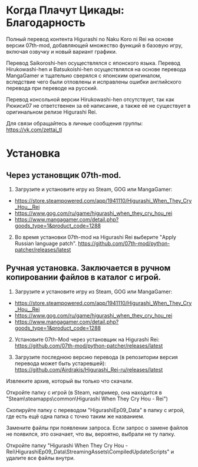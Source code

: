# Когда Плачут Цикады: Благодарность
Полный перевод контента Higurashi no Naku Koro ni Rei на основе версии 07th-mod, добавляющей множество функций в базовую игру, включая озвучку и новый вариант графики.

Перевод Saikoroshi-hen осуществлялся с японского языка. Перевод Hirukowashi-hen и Batsukoishi-hen осуществлялся на основе перевода MangaGamer и тщательно сверялся с японским оригиналом, вследствие чего были отловлены и исправлены ошибки английского перевода при переводе на русский.

Перевод консольной версии Hirukowashi-hen отсутствует, так как Рюкиси07 не ответственен за её написание, а также её не существует в оригинальном релизе Higurashi Rei.

Для связи обращайтесь в личные сообщения группы: https://vk.com/zettai_tl

# Установка
## Через установщик 07th-mod.

1. Загрузите и установите игру из Steam, GOG или MangaGamer:

* https://store.steampowered.com/app/1941110/Higurashi_When_They_Cry_Hou__Rei
* https://www.gog.com/ru/game/higurashi_when_they_cry_hou_rei
* https://www.mangagamer.com/detail.php?goods_type=1&product_code=1288

2. Во время установки 07th-mod на Higurashi Rei выберите "Apply Russian language patch".
https://github.com/07th-mod/python-patcher/releases/latest

## Ручная установка. Заключается в ручном копировании файлов в каталог с игрой.

1. Загрузите и установите игру из Steam, GOG или MangaGamer:

* https://store.steampowered.com/app/1941110/Higurashi_When_They_Cry_Hou__Rei
* https://www.gog.com/ru/game/higurashi_when_they_cry_hou_rei
* https://www.mangagamer.com/detail.php?goods_type=1&product_code=1288

2. Установите 07th-Mod через установщик на Higurashi Rei:
https://github.com/07th-mod/python-patcher/releases/latest

2. Загрузите последнюю версию перевода (в репозитории версия перевода может быть устаревшей):
https://github.com/Airdrakis/Higurashi_Rei-ru/releases/latest

Извлеките архив, который вы только что скачали.

Откройте папку с игрой (в Steam, например, она находится в "Steam\steamapps\common\Higurashi When They Cry Hou - Rei")

Скопируйте папку с переводом "HigurashiEp09_Data" в папку с игрой, где есть ещё одна папка с точно таким же названием.

Замените файлы при появлении запроса. Если запрос о замене файлов не появился, это означает, что вы, вероятно, выбрали не ту папку.

Откройте папку "Higurashi When They Cry Hou - Rei\HigurashiEp09_Data\StreamingAssets\CompiledUpdateScripts" и удалите все файлы внутри.
